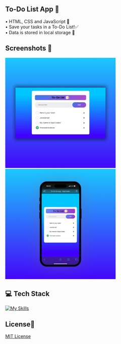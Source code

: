 ## To-Do List App 📝
• HTML, CSS and JavaScript 📂 <br>
• Save your tasks in a To-Do List!✅ <br>
• Data is stored in local storage 💾 <br> 

## Screenshots 📱
<img src="img/1 To-do List App.jpg" width="350"> <img src="img/2 To-do List App.jpg" width="350">

## 💻 Tech Stack
[![My Skills](https://skillicons.dev/icons?i=html,css,javascript)](https://skillicons.dev)

## License🔐
[MIT License](LICENSE)
